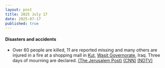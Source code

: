 ```yaml
---
layout: post
title: 2025 July 17
date: 2025-07-17
published: true
---
```



#### Disasters and accidents

* Over 60 people are killed, 11 are reported missing and many others are injured in a fire at a shopping mall in [Kut](https://en.wikipedia.org/wiki/Kut "Kut"), [Wasit Governorate](https://en.wikipedia.org/wiki/Wasit_Governorate "Wasit Governorate"), Iraq. Three days of mourning are declared. [(The Jerusalem Post)](https://www.jpost.com/middle-east/article-861305) [(CNN)](https://www.cnn.com/2025/07/17/middleeast/iraq-kut-building-deadly-fire-intl-hnk?cid=external-feeds_iluminar_google) [(NDTV)](https://www.ndtv.com/world-news/50-killed-many-injured-as-huge-fire-breaks-out-at-shopping-mall-in-iraq-8891556)
